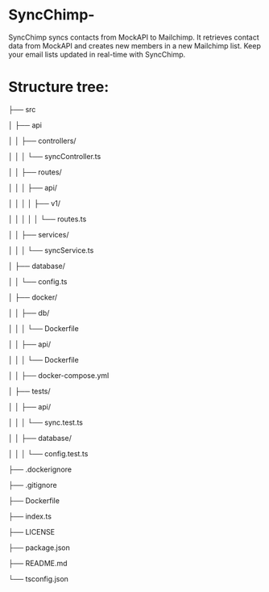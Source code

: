 # SyncChimp-
SyncChimp syncs contacts from MockAPI to Mailchimp. It retrieves contact data from MockAPI and creates new members in a new Mailchimp list. Keep your email lists updated in real-time with SyncChimp.



# Structure tree:



├── src

│   ├── api

│   │   ├── controllers/

│   │   │   └── syncController.ts

│   │   ├── routes/

│   │   │   ├── api/

│   │   │   │   ├── v1/

│   │   │   │   │   └── routes.ts

│   │   ├── services/

│   │   │   └── syncService.ts

│   ├── database/

│   │   └── config.ts

│   ├── docker/

│   │   ├── db/

│   │   │   └── Dockerfile
 
│   │   ├── api/

│   │   │   └── Dockerfile 

│   │   ├── docker-compose.yml

│   ├── tests/

│   │   ├── api/

│   │   │   └── sync.test.ts

│   │   ├── database/

│   │   │   └── config.test.ts

├── .dockerignore

├── .gitignore

├── Dockerfile

├── index.ts

├── LICENSE

├── package.json

├── README.md

└── tsconfig.json

